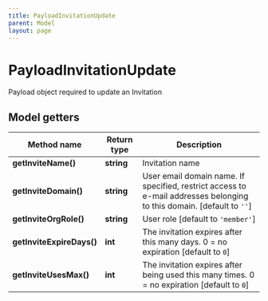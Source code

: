 ```yaml
---
title: PayloadInvitationUpdate
parent: Model
layout: page
---
```


# PayloadInvitationUpdate

Payload object required to update an Invitation

## Model getters

Method name | Return type | Description
------------ | ------------- | -------------
**getInviteName()** | **string** | Invitation name
**getInviteDomain()** | **string** | User email domain name. If specified, restrict access to e-mail addresses belonging to this domain. [default to `''`]
**getInviteOrgRole()** | **string** | User role [default to `'member'`]
**getInviteExpireDays()** | **int** | The invitation expires after this many days. 0 = no expiration [default to `0`]
**getInviteUsesMax()** | **int** | The invitation expires after being used this many times. 0 = no expiration [default to `0`]

